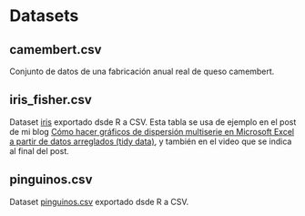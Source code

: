 # Datasets
## camembert.csv
Conjunto de datos de una fabricación anual real de queso camembert.
## iris_fisher.csv
Dataset [iris](https://es.wikipedia.org/wiki/Conjunto_de_datos_flor_iris) exportado dsde R a CSV. Esta tabla se usa de ejemplo en el post de mi blog [Cómo hacer gráficos de dispersión multiserie en Microsoft Excel a partir de datos arreglados (tidy data)](https://juanriera.github.io/blog/posts/excel-xy/), y también en el video que se indica al final del post.
## pinguinos.csv
Dataset [pinguinos.csv](https://allisonhorst.github.io/palmerpenguins/) exportado dsde R a CSV. 


